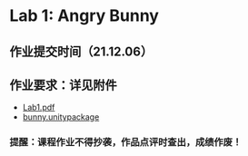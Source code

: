 # Lab 1: Angry Bunny

## 作业提交时间（21.12.06）

## 作业要求：详见附件
- [Lab1.pdf](./lab1.pdf)
- [bunny.unitypackage](./作业1：bunny.unitypackage)

### 提醒️：课程作业不得抄袭，作品点评时查出，成绩作废！